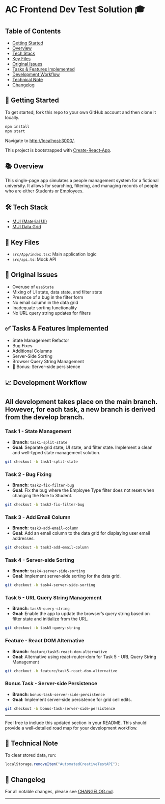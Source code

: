 # AC Frontend Dev Test Solution 🎓

## Table of Contents

- [Getting Started](#-getting-started)
- [Overview](#-overview)
- [Tech Stack](#-tech-stack)
- [Key Files](#-key-files)
- [Original Issues](#-original-issues)
- [Tasks & Features Implemented](#-tasks--features-implemented)
- [Development Workflow](#-development-workflow)
- [Technical Note](#-technical-note)
- [Changelog](#-changelog)

## 🚀 Getting Started

To get started, fork this repo to your own GitHub account and then clone it locally.

```bash
npm install
npm start
```

Navigate to [http://localhost:3000/](http://localhost:3000/).

This project is bootstrapped with [Create-React-App](https://create-react-app.dev/).

## 📚 Overview

This single-page app simulates a people management system for a fictional university. It allows for searching, filtering, and managing records of people who are either Students or Employees.

## 🛠 Tech Stack

- [MUI (Material UI)](https://mui.com/material-ui/)
- [MUI Data Grid](https://mui.com/x/react-data-grid/)

## 📂 Key Files

- `src/App/index.tsx`: Main application logic
- `src/api.ts`: Mock API

## 🐛 Original Issues

- Overuse of `useState`
- Mixing of UI state, data state, and filter state
- Presence of a bug in the filter form
- No email column in the data grid
- Inadequate sorting functionality
- No URL query string updates for filters

## ✅ Tasks & Features Implemented

- State Management Refactor
- Bug Fixes
- Additional Columns
- Server-Side Sorting
- Browser Query String Management
- 🌟 Bonus: Server-side persistence

## 📈 Development Workflow

## All development takes place on the main branch. However, for each task, a new branch is derived from the develop branch.

### Task 1 - State Management

- **Branch:** `task1-split-state`
- **Goal:** Separate grid state, UI state, and filter state. Implement a clean and well-typed state management solution.
  
```bash
git checkout -b task1-split-state
```

### Task 2 - Bug Fixing

- **Branch:** `task2-fix-filter-bug`
- **Goal:** Fix the bug where the Employee Type filter does not reset when changing the Role to Student.

```bash
git checkout -b task2-fix-filter-bug
```

### Task 3 - Add Email Column

- **Branch:** `task3-add-email-column`
- **Goal:** Add an email column to the data grid for displaying user email addresses.

```bash
git checkout -b task3-add-email-column
```

### Task 4 - Server-side Sorting

- **Branch:** `task4-server-side-sorting`
- **Goal:** Implement server-side sorting for the data grid.

```bash
git checkout -b task4-server-side-sorting
```

### Task 5 - URL Query String Management

- **Branch:** `task5-query-string`
- **Goal:** Enable the app to update the browser’s query string based on filter state and initialize from the URL.

```bash
git checkout -b task5-query-string
```
### Feature - React DOM Alternative

- **Branch:** `feature/task5-react-dom-alternative`
- **Goal:** Alternative using react-router-dom for Task 5 - URL Query String Management

```bash
git checkout -b feature/task5-react-dom-alternative
```

### Bonus Task - Server-side Persistence

- **Branch:** `bonus-task-server-side-persistence`
- **Goal:** Implement server-side persistence for grid cell edits.

```bash
git checkout -b bonus-task-server-side-persistence
```

---

Feel free to include this updated section in your README. This should provide a well-detailed road map for your development workflow.
## 📖 Technical Note

To clear stored data, run:

```javascript
localStorage.removeItem("AutomatedCreativeTestAPI");
```

## 📜 Changelog

For all notable changes, please see [CHANGELOG.md](CHANGELOG.md).

---
